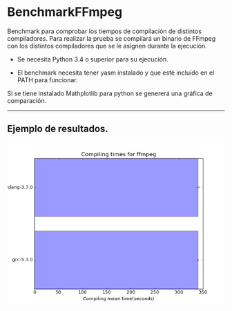 # BenchmarkFFmpeg
Benchmark para comprobar los tiempos de compilación de distintos compiladores. Para realizar la prueba se compilará un binario de FFmpeg con los distintos compiladores que se le asignen durante la ejecución.

- Se necesita Python 3.4 o superior para su ejecución.

- El benchmark necesita tener yasm instalado y que esté incluido en el PATH para funcionar.


Si se tiene instalado Mathplotlib para python se genererá una gráfica de comparación.

----------

## Ejemplo de resultados.
![alt text][result]

[result]: https://raw.githubusercontent.com/Jestern/BenchmarkFFmpeg/master/Results.png "Resultados comparando gcc5 y clang3 en una gráfica de barras."
